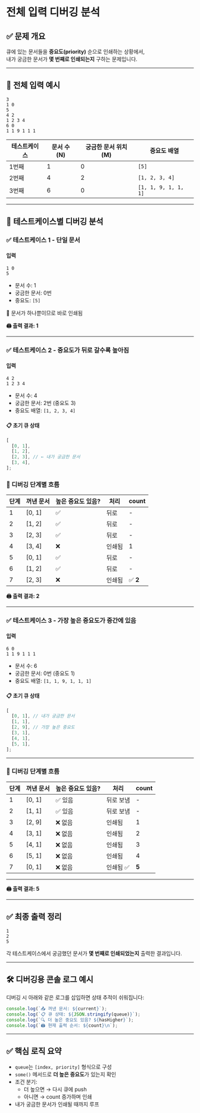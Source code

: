 # 전체 입력 디버깅 분석

## ✅ 문제 개요

큐에 있는 문서들을 **중요도(priority)** 순으로 인쇄하는 상황에서,  
내가 궁금한 문서가 **몇 번째로 인쇄되는지** 구하는 문제입니다.

---

## 🧪 전체 입력 예시

```
3
1 0
5
4 2
1 2 3 4
6 0
1 1 9 1 1 1
```

| 테스트케이스 | 문서 수 (N) | 궁금한 문서 위치 (M) | 중요도 배열          |
| ------------ | ----------- | -------------------- | -------------------- |
| 1번째        | 1           | 0                    | `[5]`                |
| 2번째        | 4           | 2                    | `[1, 2, 3, 4]`       |
| 3번째        | 6           | 0                    | `[1, 1, 9, 1, 1, 1]` |

---

## 🧾 테스트케이스별 디버깅 분석

### ✅ 테스트케이스 1 - 단일 문서

#### 입력

```
1 0
5
```

- 문서 수: 1
- 궁금한 문서: 0번
- 중요도: `[5]`

📌 문서가 하나뿐이므로 바로 인쇄됨

**🖨️ 출력 결과: 1**

---

### ✅ 테스트케이스 2 - 중요도가 뒤로 갈수록 높아짐

#### 입력

```
4 2
1 2 3 4
```

- 문서 수: 4
- 궁금한 문서: 2번 (중요도 3)
- 중요도 배열: `[1, 2, 3, 4]`

#### 📋 초기 큐 상태

```js
[
  [0, 1],
  [1, 2],
  [2, 3], // ← 내가 궁금한 문서
  [3, 4],
];
```

### 🔄 디버깅 단계별 흐름

| 단계 | 꺼낸 문서 | 높은 중요도 있음? | 처리   | count    |
| ---- | --------- | ----------------- | ------ | -------- |
| 1    | [0, 1]    | ✅                | 뒤로   | -        |
| 2    | [1, 2]    | ✅                | 뒤로   | -        |
| 3    | [2, 3]    | ✅                | 뒤로   | -        |
| 4    | [3, 4]    | ❌                | 인쇄됨 | 1        |
| 5    | [0, 1]    | ✅                | 뒤로   | -        |
| 6    | [1, 2]    | ✅                | 뒤로   | -        |
| 7    | [2, 3]    | ❌                | 인쇄됨 | ✅ **2** |

**🖨️ 출력 결과: 2**

---

### ✅ 테스트케이스 3 - 가장 높은 중요도가 중간에 있음

#### 입력

```
6 0
1 1 9 1 1 1
```

- 문서 수: 6
- 궁금한 문서: 0번 (중요도 1)
- 중요도 배열: `[1, 1, 9, 1, 1, 1]`

#### 📋 초기 큐 상태

```js
[
  [0, 1], // 내가 궁금한 문서
  [1, 1],
  [2, 9], // 가장 높은 중요도
  [3, 1],
  [4, 1],
  [5, 1],
];
```

---

### 🔄 디버깅 단계별 흐름

| 단계 | 꺼낸 문서 | 높은 중요도 있음? | 처리      | count |
| ---- | --------- | ----------------- | --------- | ----- |
| 1    | [0, 1]    | ✅ 있음           | 뒤로 보냄 | -     |
| 2    | [1, 1]    | ✅ 있음           | 뒤로 보냄 | -     |
| 3    | [2, 9]    | ❌ 없음           | 인쇄됨    | 1     |
| 4    | [3, 1]    | ❌ 없음           | 인쇄됨    | 2     |
| 5    | [4, 1]    | ❌ 없음           | 인쇄됨    | 3     |
| 6    | [5, 1]    | ❌ 없음           | 인쇄됨    | 4     |
| 7    | [0, 1]    | ❌ 없음           | 인쇄됨 ✅ | **5** |

---

**🖨️ 출력 결과: 5**

---

## ✅ 최종 출력 정리

```
1
2
5
```

각 테스트케이스에서 궁금했던 문서가 **몇 번째로 인쇄되었는지** 출력한 결과입니다.

---

## 🛠️ 디버깅용 콘솔 로그 예시

디버깅 시 아래와 같은 로그를 삽입하면 상태 추적이 쉬워집니다:

```js
console.log(`📤 꺼낸 문서: ${current}`);
console.log(`📋 큐 상태: ${JSON.stringify(queue)}`);
console.log(`🔍 더 높은 중요도 있음? ${hasHigher}`);
console.log(`🖨️ 현재 출력 순서: ${count}\n`);
```

---

## ✅ 핵심 로직 요약

- `queue`는 `[index, priority]` 형식으로 구성
- `some()` 메서드로 **더 높은 중요도**가 있는지 확인
- 조건 분기:
  - 더 높으면 → 다시 큐에 push
  - 아니면 → count 증가하며 인쇄
- 내가 궁금한 문서가 인쇄될 때까지 루프
